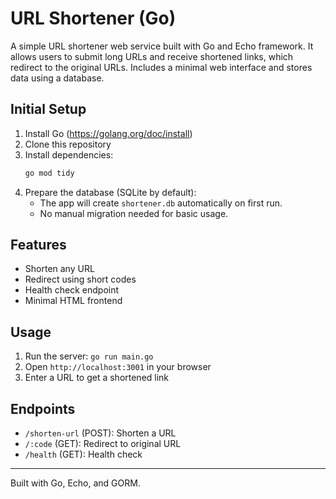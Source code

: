 # URL Shortener (Go)

A simple URL shortener web service built with Go and Echo framework. It allows users to submit long URLs and receive shortened links, which redirect to the original URLs. Includes a minimal web interface and stores data using a database.

## Initial Setup

1. Install Go (https://golang.org/doc/install)
2. Clone this repository
3. Install dependencies:
   ```sh
   go mod tidy
   ```
4. Prepare the database (SQLite by default):
   - The app will create `shortener.db` automatically on first run.
   - No manual migration needed for basic usage.

## Features

- Shorten any URL
- Redirect using short codes
- Health check endpoint
- Minimal HTML frontend

## Usage

1. Run the server: `go run main.go`
2. Open `http://localhost:3001` in your browser
3. Enter a URL to get a shortened link

## Endpoints

- `/shorten-url` (POST): Shorten a URL
- `/:code` (GET): Redirect to original URL
- `/health` (GET): Health check

---

Built with Go, Echo, and GORM.
